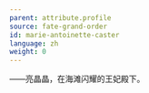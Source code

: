 ```yaml
---
parent: attribute.profile
source: fate-grand-order
id: marie-antoinette-caster
language: zh
weight: 0
---
```


——亮晶晶，在海滩闪耀的王妃殿下。
